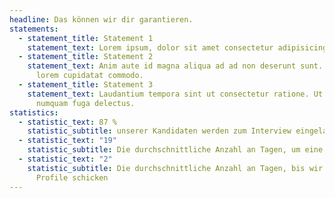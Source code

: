 ```yaml
---
headline: Das können wir dir garantieren.
statements:
  - statement_title: Statement 1
    statement_text: Lorem ipsum, dolor sit amet consectetur adipisicing elit aute id magna.
  - statement_title: Statement 2
    statement_text: Anim aute id magna aliqua ad ad non deserunt sunt. Qui irure qui
      lorem cupidatat commodo.
  - statement_title: Statement 3
    statement_text: Laudantium tempora sint ut consectetur ratione. Ut illum ut rem
      numquam fuga delectus.
statistics:
  - statistic_text: 87 %
    statistic_subtitle: unserer Kandidaten werden zum Interview eingeladen
  - statistic_text: "19"
    statistic_subtitle: Die durchschnittliche Anzahl an Tagen, um eine Position zu besetzten
  - statistic_text: "2"
    statistic_subtitle: Die durchschnittliche Anzahl an Tagen, bis wir die ersten 3
      Profile schicken
---
```

